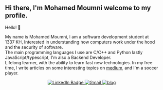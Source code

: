 ## Hi there, I'm Mohamed Moumni welcome to my profile.

Hello! 👋

My name is Mohamed Moumni, I am a software development student at 1337 KH, Interested in understanding how computers work under the hood and the security of software.
<br>The main programming languages I use are C/C++ and Python lastly JavaScript/typescript, I'm also a Backend Developer.
<br>Lifelong learner, with the ability to learn fast new technologies.
In my free time, I write articles on some interesting topics on [medium](https://medium.com/@Rigor_08), and I'm a soccer player.
<div id="badges" align="center">
  <a href="https://www.linkedin.com/in/mmoumni">
    <img src="https://img.shields.io/badge/LinkedIn-blue?style=for-the-badge&logo=linkedin&logoColor=white" alt="LinkedIn Badge"/>
  </a>
  <a href="https://mail.google.com/mail/u/mmoumniwork@gmail.com">
    <img src="https://img.shields.io/badge/Gmail-red?style=for-the-badge&logo=gmail&logoColor=white" alt="Gmail"/>
  </a>
<!--   <a href="https://twitter.com/moumni08">
    <img src="https://img.shields.io/badge/Twitter-1DA1F2?style=for-the-badge&logo=twitter&logoColor=white" alt="Twitter"/>
  </a> -->
  <a href="https://mmoumni.me">
    <img src="https://img.shields.io/badge/website-000000?style=for-the-badge&logo=About.me&logoColor=white" alt="blog">
  </a>
